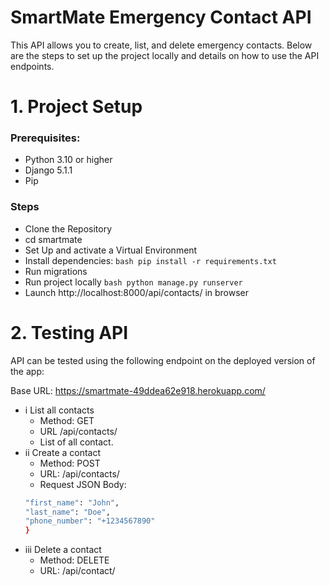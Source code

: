 # SmartMate Emergency Contact API

This API allows you to create, list, and delete emergency contacts. Below are the steps to set up the project locally and details on how to use the API endpoints.

# 1. Project Setup

### Prerequisites:
- Python 3.10 or higher
- Django 5.1.1
- Pip

### Steps
- Clone the Repository
- cd smartmate
- Set Up and activate a Virtual Environment
- Install dependencies:
```bash pip install -r requirements.txt```
- Run migrations
- Run project locally
```bash python manage.py runserver```
- Launch http://localhost:8000/api/contacts/ in browser

# 2. Testing API
API can be tested using the following endpoint on the deployed version of the app:

Base URL: https://smartmate-49ddea62e918.herokuapp.com/

- i List all contacts
    - Method: GET
    - URL /api/contacts/
    - List of all contact.
- ii Create a contact
    - Method: POST
    - URL: /api/contacts/
    - Request JSON Body:
    ```bash {
    "first_name": "John",
    "last_name": "Doe",
    "phone_number": "+1234567890"
    }
- iii Delete a contact
    - Method: DELETE
    - URL: /api/contact/<id>
